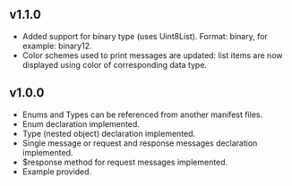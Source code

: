 ## v1.1.0
* Added support for binary type (uses Uint8List). Format: binary<LENGTH>, for example: binary12.
* Color schemes used to print messages are updated: list items are now displayed using color of corresponding data type.

## v1.0.0
* Enums and Types can be referenced from another manifest files.
* Enum declaration implemented.
* Type (nested object) declaration implemented.
* Single message or request and response messages declaration implemented.
* $response method for request messages implemented.
* Example provided.

